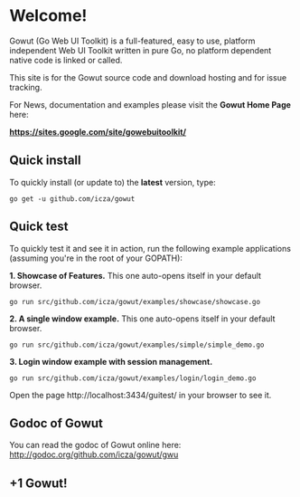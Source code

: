 # Welcome! #

Gowut (Go Web UI Toolkit) is a full-featured, easy to use, platform independent Web UI Toolkit written in pure Go, no platform dependent native code is linked or called.

This site is for the Gowut source code and download hosting and for issue tracking.

For News, documentation and examples please visit the **Gowut Home Page** here:

**https://sites.google.com/site/gowebuitoolkit/**


## Quick install ##

To quickly install (or update to) the **latest** version, type:
```
go get -u github.com/icza/gowut
```

## Quick test ##

To quickly test it and see it in action, run the following example applications (assuming you're in the root of your GOPATH):

**1. Showcase of Features.** This one auto-opens itself in your default browser.
```
go run src/github.com/icza/gowut/examples/showcase/showcase.go
```

**2. A single window example.** This one auto-opens itself in your default browser.
```
go run src/github.com/icza/gowut/examples/simple/simple_demo.go
```

**3. Login window example with session management.**
```
go run src/github.com/icza/gowut/examples/login/login_demo.go
```
Open the page http://localhost:3434/guitest/ in your browser to see it.

## Godoc of Gowut ##

You can read the godoc of Gowut online here:
http://godoc.org/github.com/icza/gowut/gwu

## +1 Gowut! ##

